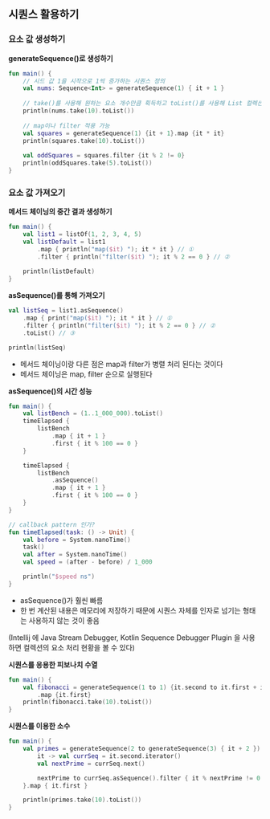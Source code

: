 ## 시퀀스 활용하기

### 요소 값 생성하기
**generateSequence()로 생성하기**

```kotlin
fun main() {
    // 시드 값 1을 시작으로 1씩 증가하는 시퀀스 정의
    val nums: Sequence<Int> = generateSequence(1) { it + 1 }
    
    // take()를 사용해 원하는 요소 개수만큼 획득하고 toList()를 사용해 List 컬렉션으로 반환
    println(nums.take(10).toList())
    
    // map이나 filter 적용 가능
    val squares = generateSequence(1) {it + 1}.map {it * it}
    println(squares.take(10).toList())
    
    val oddSquares = squares.filter {it % 2 != 0}
    println(oddSquares.take(5).toList())
}
```

### 요소 값 가져오기
**메서드 체이닝의 중간 결과 생성하기**
```kotlin
fun main() {
    val list1 = listOf(1, 2, 3, 4, 5)
    val listDefault = list1
        .map { println("map($it) "); it * it } // ①
        .filter { println("filter($it) "); it % 2 == 0 } // ②
    
    println(listDefault)
}
```

**asSequence()를 통해 가져오기**
```kotlin
val listSeq = list1.asSequence()
    .map { print("map($it) "); it * it } // ①
    .filter { println("filter($it) "); it % 2 == 0 } // ②
    .toList() // ③

println(listSeq)
```
- 메서드 체이닝이랑 다른 점은 map과 filter가 병렬 처리 된다는 것이다
- 메서드 체이닝은 map, filter 순으로 실행된다

**asSequence()의 시간 성능**
```kotlin
fun main() {
    val listBench = (1..1_000_000).toList()
    timeElapsed {
        listBench
            .map { it + 1 }
            .first { it % 100 == 0 }
    }

    timeElapsed {
        listBench
            .asSequence()
            .map { it + 1 }
            .first { it % 100 == 0 }
    }
}

// callback pattern 인가?
fun timeElapsed(task: () -> Unit) {
    val before = System.nanoTime()
    task()
    val after = System.nanoTime()
    val speed = (after - before) / 1_000

    println("$speed ns")
}
```
- asSequence()가 훨씬 빠름
- 한 번 계산된 내용은 메모리에 저장하기 때문에 시퀀스 자체를 인자로 넘기는 형태는 사용하지 않는 것이 좋음

(Intellij 에 Java Stream Debugger, Kotlin Sequence Debugger Plugin 을 사용하면 컬렉션의 요소 처리 현황을 볼 수 있다)

**시퀀스를 응용한 피보나치 수열**
```kotlin
fun main() {
    val fibonacci = generateSequence(1 to 1) {it.second to it.first + it.second}
        .map {it.first}
    println(fibonacci.take(10).toList())
}
```

**시퀀스를 이용한 소수**
```kotlin
fun main() {
    val primes = generateSequence(2 to generateSequence(3) { it + 2 }) {
        it -> val currSeq = it.second.iterator()
        val nextPrime = currSeq.next()

        nextPrime to currSeq.asSequence().filter { it % nextPrime != 0 }
    }.map { it.first }

    println(primes.take(10).toList())
}
```


